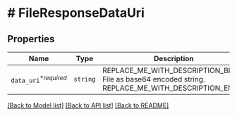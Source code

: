 # # FileResponseDataUri



## Properties

Name | Type | Description | Notes
------------ | ------------- | ------------- | -------------
| `data_uri`<sup>*_required_</sup> | ```string``` | REPLACE_ME_WITH_DESCRIPTION_BEGIN File as base64 encoded string. REPLACE_ME_WITH_DESCRIPTION_END |  |

[[Back to Model list]](../../README.md#models) [[Back to API list]](../../README.md#endpoints) [[Back to README]](../../README.md)
